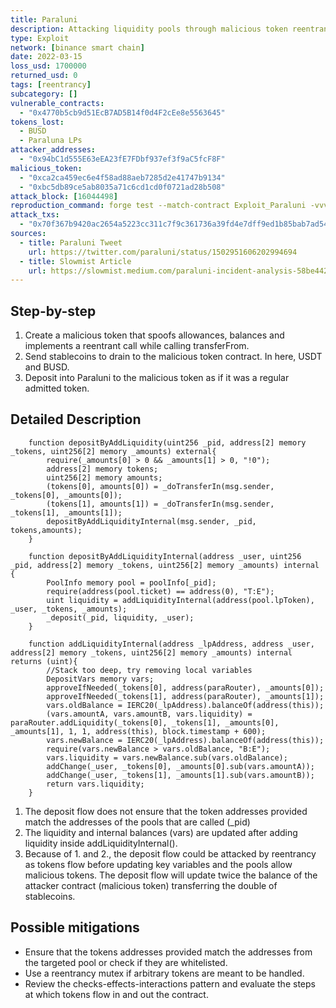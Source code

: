 ```yaml
---
title: Paraluni
description: Attacking liquidity pools through malicious token reentrancy
type: Exploit
network: [binance smart chain]
date: 2022-03-15
loss_usd: 1700000
returned_usd: 0
tags: [reentrancy]
subcategory: []
vulnerable_contracts:
  - "0x4770b5cb9d51EcB7AD5B14f0d4F2cEe8e5563645"
tokens_lost:
  - BUSD
  - Paraluna LPs
attacker_addresses:
  - "0x94bC1d555E63eEA23fE7FDbf937ef3f9aC5fcF8F"
malicious_token:
  - "0xca2ca459ec6e4f58ad88aeb7285d2e41747b9134"
  - "0xbc5db89ce5ab8035a71c6cd1cd0f0721ad28b508"
attack_block: [16044498]
reproduction_command: forge test --match-contract Exploit_Paraluni -vvv
attack_txs:
  - "0x70f367b9420ac2654a5223cc311c7f9c361736a39fd4e7dff9ed1b85bab7ad54"
sources:
  - title: Paraluni Tweet
    url: https://twitter.com/paraluni/status/1502951606202994694
  - title: Slowmist Article
    url: https://slowmist.medium.com/paraluni-incident-analysis-58be442a4f99
---
```


## Step-by-step

1. Create a malicious token that spoofs allowances, balances and implements a reentrant call while calling transferFrom.
2. Send stablecoins to drain to the malicious token contract. In here, USDT and BUSD.
3. Deposit into Paraluni to the malicious token as if it was a regular admitted token.

## Detailed Description

```solidity
    function depositByAddLiquidity(uint256 _pid, address[2] memory _tokens, uint256[2] memory _amounts) external{
        require(_amounts[0] > 0 && _amounts[1] > 0, "!0");
        address[2] memory tokens;
        uint256[2] memory amounts;
        (tokens[0], amounts[0]) = _doTransferIn(msg.sender, _tokens[0], _amounts[0]);
        (tokens[1], amounts[1]) = _doTransferIn(msg.sender, _tokens[1], _amounts[1]);
        depositByAddLiquidityInternal(msg.sender, _pid, tokens,amounts);
    }

    function depositByAddLiquidityInternal(address _user, uint256 _pid, address[2] memory _tokens, uint256[2] memory _amounts) internal {
        PoolInfo memory pool = poolInfo[_pid];
        require(address(pool.ticket) == address(0), "T:E");
        uint liquidity = addLiquidityInternal(address(pool.lpToken), _user, _tokens, _amounts);
        _deposit(_pid, liquidity, _user);
    }

    function addLiquidityInternal(address _lpAddress, address _user, address[2] memory _tokens, uint256[2] memory _amounts) internal returns (uint){
        //Stack too deep, try removing local variables
        DepositVars memory vars;
        approveIfNeeded(_tokens[0], address(paraRouter), _amounts[0]);
        approveIfNeeded(_tokens[1], address(paraRouter), _amounts[1]);
        vars.oldBalance = IERC20(_lpAddress).balanceOf(address(this));
        (vars.amountA, vars.amountB, vars.liquidity) = paraRouter.addLiquidity(_tokens[0], _tokens[1], _amounts[0], _amounts[1], 1, 1, address(this), block.timestamp + 600);
        vars.newBalance = IERC20(_lpAddress).balanceOf(address(this));
        require(vars.newBalance > vars.oldBalance, "B:E");
        vars.liquidity = vars.newBalance.sub(vars.oldBalance);
        addChange(_user, _tokens[0], _amounts[0].sub(vars.amountA));
        addChange(_user, _tokens[1], _amounts[1].sub(vars.amountB));
        return vars.liquidity;
    }
```

1. The deposit flow does not ensure that the token addresses provided match the addresses of the pools that are called (\_pid)
2. The liquidity and internal balances (vars) are updated after adding liquidity inside addLiquidityInternal().
3. Because of 1. and 2., the deposit flow could be attacked by reentrancy as tokens flow before updating key variables and the pools allow malicious tokens.
   The deposit flow will update twice the balance of the attacker contract (malicious token) transferring the double of stablecoins.

## Possible mitigations

- Ensure that the tokens addresses provided match the addresses from the targeted pool or check if they are whitelisted.
- Use a reentrancy mutex if arbitrary tokens are meant to be handled.
- Review the checks-effects-interactions pattern and evaluate the steps at which tokens flow in and out the contract.
